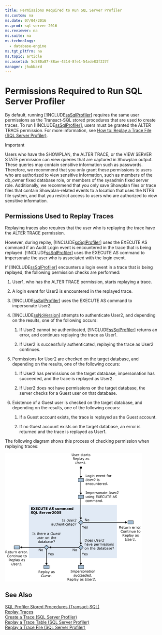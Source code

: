 ```yaml
---
title: Permissions Required to Run SQL Server Profiler
ms.custom: na
ms.date: 07/04/2016
ms.prod: sql-server-2016
ms.reviewer: na
ms.suite: na
ms.technology: 
  - database-engine
ms.tgt_pltfrm: na
ms.topic: article
ms.assetid: 5c580a87-88ae-4314-8fe1-54ade83f227f
manager: jhubbard
---
```

# Permissions Required to Run SQL Server Profiler
By default, running [!INCLUDE[ssSqlProfiler](../../Topics/TopicNameContainA/includes/ssSqlProfiler_md.md)] requires the same user permissions as the Transact-SQL stored procedures that are used to create traces. To run [!INCLUDE[ssSqlProfiler](../../Topics/TopicNameContainA/includes/ssSqlProfiler_md.md)], users must be granted the ALTER TRACE permission. For more information, see [How to: Replay a Trace File (SQL Server Profiler)](assetId:///7e880a5a-3bdc-491f-a167-7a9ed338be7f).  
  
> [!IMPORTANT]  
>  Users who have the SHOWPLAN, the ALTER TRACE, or the VIEW SERVER STATE permission can view queries that are captured in Showplan output. These queries may contain sensitive information such as passwords. Therefore, we recommend that you only grant these permissions to users who are authorized to view sensitive information, such as members of the db_owner fixed database role, or members of the sysadmin fixed server role. Additionally, we recommend that you only save Showplan files or trace files that contain Showplan-related events to a location that uses the NTFS file system, and that you restrict access to users who are authorized to view sensitive information.  
  
## Permissions Used to Replay Traces  
 Replaying traces also requires that the user who is replaying the trace have the ALTER TRACE permission.  
  
 However, during replay, [!INCLUDE[ssSqlProfiler](../../Topics/TopicNameContainA/includes/ssSqlProfiler_md.md)] uses the EXECUTE AS command if an Audit Login event is encountered in the trace that is being replayed. [!INCLUDE[ssSqlProfiler](../../Topics/TopicNameContainA/includes/ssSqlProfiler_md.md)] uses the EXECUTE AS command to impersonate the user who is associated with the login event.  
  
 If [!INCLUDE[ssSqlProfiler](../../Topics/TopicNameContainA/includes/ssSqlProfiler_md.md)] encounters a login event in a trace that is being replayed, the following permission checks are performed:  
  
1.  User1, who has the ALTER TRACE permission, starts replaying a trace.  
  
2.  A login event for User2 is encountered in the replayed trace.  
  
3.  [!INCLUDE[ssSqlProfiler](../../Topics/TopicNameContainA/includes/ssSqlProfiler_md.md)] uses the EXECUTE AS command to impersonate User2.  
  
4.  [!INCLUDE[ssNoVersion](../../Topics/TopicNameContainA/includes/ssNoVersion_md.md)] attempts to authenticate User2, and depending on the results, one of the following occurs:  
  
    1.  If User2 cannot be authenticated, [!INCLUDE[ssSqlProfiler](../../Topics/TopicNameContainA/includes/ssSqlProfiler_md.md)] returns an error, and continues replaying the trace as User1.  
  
    2.  If User2 is successfully authenticated, replaying the trace as User2 continues.  
  
5.  Permissions for User2 are checked on the target database, and depending on the results, one of the following occurs:  
  
    1.  If User2 has permissions on the target database, impersonation has succeeded, and the trace is replayed as User2.  
  
    2.  If User2 does not have permissions on the target database, the server checks for a Guest user on that database.  
  
6.  Existence of a Guest user is checked on the target database, and depending on the results, one of the following occurs:  
  
    1.  If a Guest account exists, the trace is replayed as the Guest account.  
  
    2.  If no Guest account exists on the target database, an error is returned and the trace is replayed as User1.  
  
 The following diagram shows this process of checking permission when replaying traces:  
  
 ![SQL Server Profiler replay trace permissions](../../Topics/TopicNameNotContainA/media/replayTraceDecisionTree.gif "replayTraceDecisionTree")  
  
## See Also  
 [SQL Profiler Stored Procedures (Transact-SQL)](assetId:///8c99c3db-0b04-46c3-aa59-d6f680522fdd)   
 [Replay Traces](../../Topics/TopicNameNotContainA/Replay-Traces.md)   
 [Create a Trace (SQL Server Profiler)](../../Topics/TopicNameContainA/Create-a-Trace--SQL-Server-Profiler-.md)   
 [Replay a Trace Table (SQL Server Profiler)](../../Topics/TopicNameContainA/Replay-a-Trace-Table--SQL-Server-Profiler-.md)   
 [Replay a Trace File (SQL Server Profiler)](../../Topics/TopicNameContainA/Replay-a-Trace-File--SQL-Server-Profiler-.md)